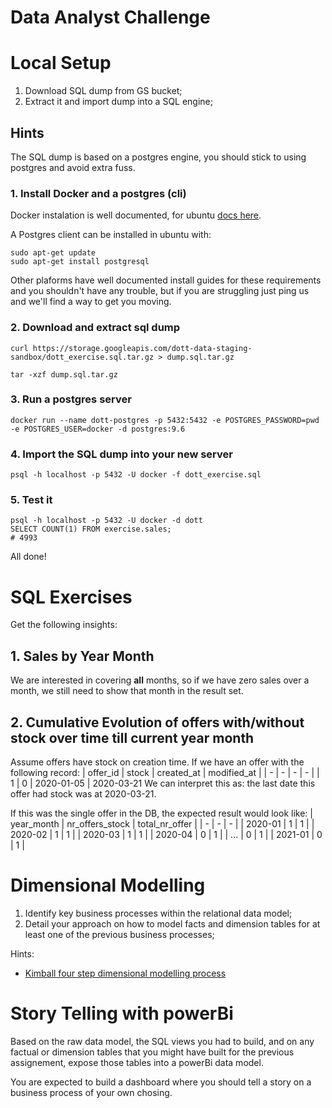 # Data Analyst Challenge

# Local Setup
1. Download SQL dump from GS bucket;
2. Extract it and import dump into a SQL engine;

## Hints
The SQL dump is based on a postgres engine, you should stick to using postgres and avoid extra fuss.

### 1. Install Docker and a postgres (cli)
Docker instalation is well documented, for ubuntu [docs here](https://docs.docker.com/engine/install/ubuntu/). 

A Postgres client can be installed in ubuntu with:
```
sudo apt-get update
sudo apt-get install postgresql
```

Other plaforms have well documented install guides for these requirements and you shouldn't have any trouble, but if you are struggling just ping us and we'll find a way to get you moving.


### 2. Download and extract sql dump
```
curl https://storage.googleapis.com/dott-data-staging-sandbox/dott_exercise.sql.tar.gz > dump.sql.tar.gz

tar -xzf dump.sql.tar.gz
```

### 3. Run a postgres server
```
docker run --name dott-postgres -p 5432:5432 -e POSTGRES_PASSWORD=pwd -e POSTGRES_USER=docker -d postgres:9.6
```

### 4. Import the SQL dump into your new server
```
psql -h localhost -p 5432 -U docker -f dott_exercise.sql
```

### 5. Test it
```
psql -h localhost -p 5432 -U docker -d dott
SELECT COUNT(1) FROM exercise.sales;
# 4993
```
All done!

# SQL Exercises
Get the following insights:
## 1. Sales by Year Month
We are interested in covering **all** months, so if we have zero sales over a month, we still need to show that month in the result set.

## 2. Cumulative Evolution of offers with/without stock over time till current year month
Assume offers have stock on creation time. If we have an offer with the following record:
| offer_id | stock | created_at | modified_at |
| - | - | - | - |
| 1 | 0 | 2020-01-05 | 2020-03-21
We can interpret this as: the last date this offer had stock was at 2020-03-21. 

If this was the single offer in the DB, the expected result would look like:
| year_month | nr_offers_stock | total_nr_offer |
| - | - | - |
| 2020-01 | 1 | 1 |
| 2020-02 | 1 | 1 |
| 2020-03 | 1 | 1 |
| 2020-04 | 0 | 1 |
| ... | 0 | 1 |
| 2021-01 | 0 | 1 |


# Dimensional Modelling
1. Identify key business processes within the relational data model;
2. Detail your approach on how to model facts and dimension tables for at least one of the previous business processes;

Hints: 
- [Kimball four step dimensional modelling process](https://www.kimballgroup.com/data-warehouse-business-intelligence-resources/kimball-techniques/dimensional-modeling-techniques/four-4-step-design-process/)

# Story Telling with powerBi
Based on the raw data model, the SQL views you had to build, and on any factual or dimension tables that you might have built for the previous assignement, expose those tables into a powerBi data model.

You are expected to build a dashboard where you should tell a story on a business process of your own chosing.
